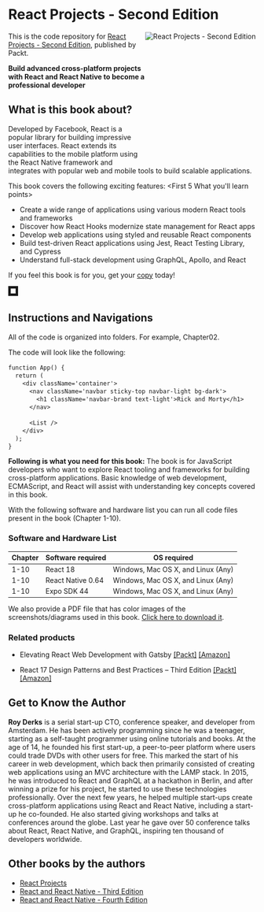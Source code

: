 # React Projects - Second Edition

<a href="https://www.packtpub.com/product/react-projects-second-edition/9781801070638"><img src="https://static.packt-cdn.com/products/9781801070638/cover/smaller" alt="React Projects - Second Edition" height="256px" align="right"></a>

This is the code repository for [React Projects - Second Edition](https://www.packtpub.com/product/react-projects-second-edition/9781801070638), published by Packt.

**Build advanced cross-platform projects with React and React Native to become a professional developer**

## What is this book about?
Developed by Facebook, React is a popular library for building impressive user interfaces. React extends its capabilities to the mobile platform using the React Native framework and integrates with popular web and mobile tools to build scalable applications.

This book covers the following exciting features: <First 5 What you'll learn points>
* Create a wide range of applications using various modern React tools and frameworks
* Discover how React Hooks modernize state management for React apps
* Develop web applications using styled and reusable React components
* Build test-driven React applications using Jest, React Testing Library, and Cypress
* Understand full-stack development using GraphQL, Apollo, and React

If you feel this book is for you, get your [copy](https://www.amazon.com/dp/1801070636) today!

<a href="https://www.packtpub.com/?utm_source=github&utm_medium=banner&utm_campaign=GitHubBanner"><img src="https://raw.githubusercontent.com/PacktPublishing/GitHub/master/GitHub.png" 
alt="https://www.packtpub.com/" border="5" /></a>


## Instructions and Navigations
All of the code is organized into folders. For example, Chapter02.

The code will look like the following:
```
function App() {
  return (
    <div className='container'>
      <nav className='navbar sticky-top navbar-light bg-dark'>
        <h1 className='navbar-brand text-light'>Rick and Morty</h1>
      </nav>

      <List />
    </div>
  );
}
```

**Following is what you need for this book:**
The book is for JavaScript developers who want to explore React tooling and frameworks for building cross-platform applications. Basic knowledge of web development, ECMAScript, and React will assist with understanding key concepts covered in this book.

With the following software and hardware list you can run all code files present in the book (Chapter 1-10).

### Software and Hardware List

| Chapter  | Software required                   | OS required                        |
| -------- | ------------------------------------| -----------------------------------|
| 1-10        | React 18                   | Windows, Mac OS X, and Linux (Any) |
| 1-10       | React Native 0.64             | Windows, Mac OS X, and Linux (Any) |
| 1-10        | Expo SDK 44            | Windows, Mac OS X, and Linux (Any) |


We also provide a PDF file that has color images of the screenshots/diagrams used in this book. [Click here to download it](https://static.packt-cdn.com/downloads/9781801816984_ColorImages.pdf).


### Related products <Other books you may enjoy>
* Elevating React Web Development with Gatsby [[Packt]](https://www.packtpub.com/product/elevating-react-web-development-with-gatsby-4/9781800209091) [[Amazon]](https://www.amazon.com/dp/1800209096)

* React 17 Design Patterns and Best Practices – Third Edition [[Packt]](https://www.packtpub.com/product/react-17-design-patterns-and-best-practices-third-edition/9781800560444) [[Amazon]](https://www.amazon.com/dp/1800560443)

## Get to Know the Author
**Roy Derks**
is a serial start-up CTO, conference speaker, and developer from Amsterdam. He has been actively programming since he was a teenager, starting as a self-taught programmer using online tutorials and books. At the age of 14, he founded his first start-up, a peer-to-peer platform where users could trade DVDs with other users for free. This marked the start of his career in web development, which back then primarily consisted of creating web applications using an MVC architecture with the LAMP stack.
In 2015, he was introduced to React and GraphQL at a hackathon in Berlin, and after winning a prize for his project, he started to use these technologies professionally. Over the next few years, he helped multiple start-ups create cross-platform applications using React and React Native, including a start-up he co-founded. He also started giving workshops and talks at conferences around the globe. Last year he gave over 50 conference talks about React, React Native, and GraphQL, inspiring ten thousand of developers worldwide.

## Other books by the authors
* [React Projects](https://www.packtpub.com/product/react-projects/9781789954937)
* [React and React Native - Third Edition](https://www.packtpub.com/product/react-and-react-native-third-edition/9781839211140)
* [React and React Native - Fourth Edition](https://www.packtpub.com/product/react-and-react-native-fourth-edition/9781803231280)
